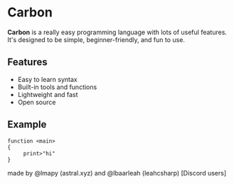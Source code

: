 # Carbon

**Carbon** is a really easy programming language with lots of useful features. It's designed to be simple, beginner-friendly, and fun to use.

## Features

* Easy to learn syntax
* Built-in tools and functions
* Lightweight and fast
* Open source

## Example

```carbon
function <main>
{
     print>"hi"
}
```

made by @lmapy (astral.xyz) and @lbaarleah (leahcsharp) [Discord users]
